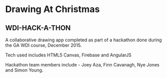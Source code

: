 # Drawing At Christmas
## WDI-HACK-A-THON

A collaborative drawing app completed as part of a hackathon done during the GA WDI course, December 2015. 

Tech used includes HTML5 Canvas, Firebase and AngularJS

Hackathon team members include - Joey Aza, Finn Cavanagh, Nye Jones and Simon Young.
